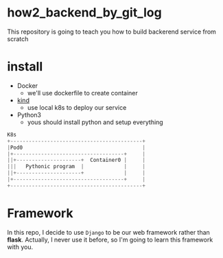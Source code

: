 # how2_backend_by_git_log
This repository is going to teach you how to build backerend service from scratch

# install
- Docker
  * we'll use dockerfile to create container
- [kind](https://kind.sigs.k8s.io)
  * use local k8s to deploy our service
- Python3
  * yous should install python and setup everything

```python
K8s
+-------------------------------------------+
|Pod0                                       |
|+------------------------------------+     |
||+---------------------+  Container0 |     |
|||   Pythonic program  |             |     |
||+---------------------+             |     |
|+------------------------------------+     |
+-------------------------------------------+
```

# Framework
In this repo, I decide to use `Django` to be our web framework rather than **flask**. Actually, I never use it before, so I'm going to learn this framework with you.
